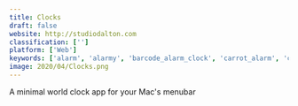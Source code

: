 ```yaml
---
title: Clocks
draft: false 
website: http://studiodalton.com
classification: ['']
platform: ['Web']
keywords: ['alarm', 'alarmy', 'barcode_alarm_clock', 'carrot_alarm', 'chronozone', 'clock_mini', 'clocker', 'every_time_zone', 'glance_clock', 'klok', 'spacetime', 'sun_clock', 'time_travel', 'time.is', 'world_clock_ios_8_widget', 'world_meeting_planner', 'world_time_buddy', 'zonerly', 'timee.io']
image: 2020/04/Clocks.png
---
```

A minimal world clock app for your Mac's menubar